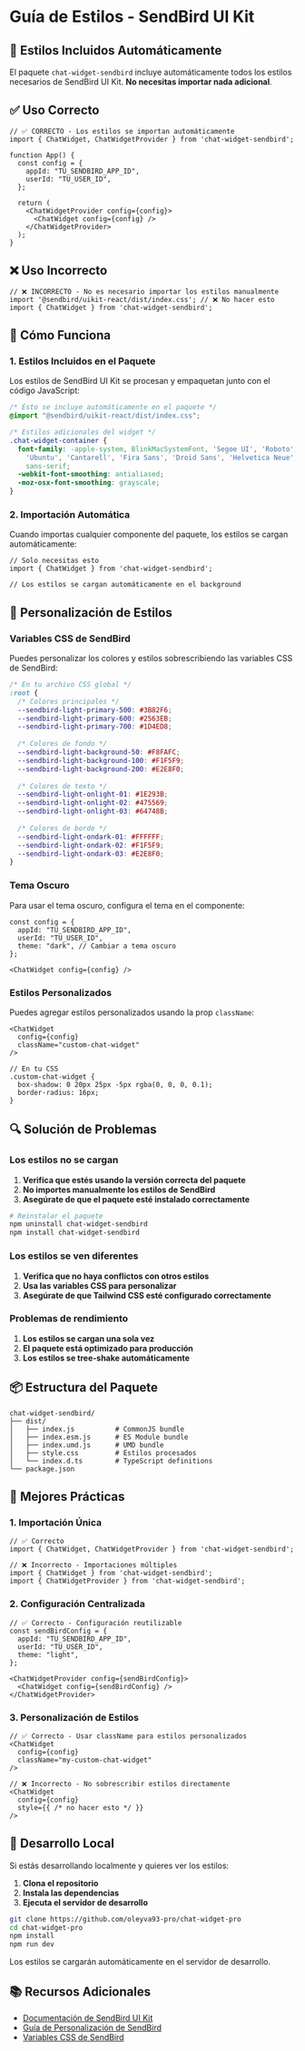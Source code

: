 # Guía de Estilos - SendBird UI Kit

## 🎨 Estilos Incluidos Automáticamente

El paquete `chat-widget-sendbird` incluye automáticamente todos los estilos necesarios de SendBird UI Kit. **No necesitas importar nada adicional**.

## ✅ Uso Correcto

```tsx
// ✅ CORRECTO - Los estilos se importan automáticamente
import { ChatWidget, ChatWidgetProvider } from 'chat-widget-sendbird';

function App() {
  const config = {
    appId: "TU_SENDBIRD_APP_ID",
    userId: "TU_USER_ID",
  };

  return (
    <ChatWidgetProvider config={config}>
      <ChatWidget config={config} />
    </ChatWidgetProvider>
  );
}
```

## ❌ Uso Incorrecto

```tsx
// ❌ INCORRECTO - No es necesario importar los estilos manualmente
import '@sendbird/uikit-react/dist/index.css'; // ❌ No hacer esto
import { ChatWidget } from 'chat-widget-sendbird';
```

## 🔧 Cómo Funciona

### 1. Estilos Incluidos en el Paquete

Los estilos de SendBird UI Kit se procesan y empaquetan junto con el código JavaScript:

```css
/* Esto se incluye automáticamente en el paquete */
@import "@sendbird/uikit-react/dist/index.css";

/* Estilos adicionales del widget */
.chat-widget-container {
  font-family: -apple-system, BlinkMacSystemFont, 'Segoe UI', 'Roboto', 'Oxygen',
    'Ubuntu', 'Cantarell', 'Fira Sans', 'Droid Sans', 'Helvetica Neue',
    sans-serif;
  -webkit-font-smoothing: antialiased;
  -moz-osx-font-smoothing: grayscale;
}
```

### 2. Importación Automática

Cuando importas cualquier componente del paquete, los estilos se cargan automáticamente:

```tsx
// Solo necesitas esto
import { ChatWidget } from 'chat-widget-sendbird';

// Los estilos se cargan automáticamente en el background
```

## 🎨 Personalización de Estilos

### Variables CSS de SendBird

Puedes personalizar los colores y estilos sobrescribiendo las variables CSS de SendBird:

```css
/* En tu archivo CSS global */
:root {
  /* Colores principales */
  --sendbird-light-primary-500: #3B82F6;
  --sendbird-light-primary-600: #2563EB;
  --sendbird-light-primary-700: #1D4ED8;
  
  /* Colores de fondo */
  --sendbird-light-background-50: #F8FAFC;
  --sendbird-light-background-100: #F1F5F9;
  --sendbird-light-background-200: #E2E8F0;
  
  /* Colores de texto */
  --sendbird-light-onlight-01: #1E293B;
  --sendbird-light-onlight-02: #475569;
  --sendbird-light-onlight-03: #64748B;
  
  /* Colores de borde */
  --sendbird-light-ondark-01: #FFFFFF;
  --sendbird-light-ondark-02: #F1F5F9;
  --sendbird-light-ondark-03: #E2E8F0;
}
```

### Tema Oscuro

Para usar el tema oscuro, configura el tema en el componente:

```tsx
const config = {
  appId: "TU_SENDBIRD_APP_ID",
  userId: "TU_USER_ID",
  theme: "dark", // Cambiar a tema oscuro
};

<ChatWidget config={config} />
```

### Estilos Personalizados

Puedes agregar estilos personalizados usando la prop `className`:

```tsx
<ChatWidget 
  config={config} 
  className="custom-chat-widget"
/>

// En tu CSS
.custom-chat-widget {
  box-shadow: 0 20px 25px -5px rgba(0, 0, 0, 0.1);
  border-radius: 16px;
}
```

## 🔍 Solución de Problemas

### Los estilos no se cargan

1. **Verifica que estés usando la versión correcta del paquete**
2. **No importes manualmente los estilos de SendBird**
3. **Asegúrate de que el paquete esté instalado correctamente**

```bash
# Reinstalar el paquete
npm uninstall chat-widget-sendbird
npm install chat-widget-sendbird
```

### Los estilos se ven diferentes

1. **Verifica que no haya conflictos con otros estilos**
2. **Usa las variables CSS para personalizar**
3. **Asegúrate de que Tailwind CSS esté configurado correctamente**

### Problemas de rendimiento

1. **Los estilos se cargan una sola vez**
2. **El paquete está optimizado para producción**
3. **Los estilos se tree-shake automáticamente**

## 📦 Estructura del Paquete

```
chat-widget-sendbird/
├── dist/
│   ├── index.js          # CommonJS bundle
│   ├── index.esm.js      # ES Module bundle
│   ├── index.umd.js      # UMD bundle
│   ├── style.css         # Estilos procesados
│   └── index.d.ts        # TypeScript definitions
└── package.json
```

## 🚀 Mejores Prácticas

### 1. Importación Única

```tsx
// ✅ Correcto
import { ChatWidget, ChatWidgetProvider } from 'chat-widget-sendbird';

// ❌ Incorrecto - Importaciones múltiples
import { ChatWidget } from 'chat-widget-sendbird';
import { ChatWidgetProvider } from 'chat-widget-sendbird';
```

### 2. Configuración Centralizada

```tsx
// ✅ Correcto - Configuración reutilizable
const sendBirdConfig = {
  appId: "TU_SENDBIRD_APP_ID",
  userId: "TU_USER_ID",
  theme: "light",
};

<ChatWidgetProvider config={sendBirdConfig}>
  <ChatWidget config={sendBirdConfig} />
</ChatWidgetProvider>
```

### 3. Personalización de Estilos

```tsx
// ✅ Correcto - Usar className para estilos personalizados
<ChatWidget 
  config={config} 
  className="my-custom-chat-widget"
/>

// ❌ Incorrecto - No sobrescribir estilos directamente
<ChatWidget 
  config={config} 
  style={{ /* no hacer esto */ }}
/>
```

## 🔧 Desarrollo Local

Si estás desarrollando localmente y quieres ver los estilos:

1. **Clona el repositorio**
2. **Instala las dependencias**
3. **Ejecuta el servidor de desarrollo**

```bash
git clone https://github.com/oleyva93-pro/chat-widget-pro
cd chat-widget-pro
npm install
npm run dev
```

Los estilos se cargarán automáticamente en el servidor de desarrollo.

## 📚 Recursos Adicionales

- [Documentación de SendBird UI Kit](https://sendbird.com/docs/uikit/v3/react/overview)
- [Guía de Personalización de SendBird](https://sendbird.com/docs/uikit/v3/react/guides/theming)
- [Variables CSS de SendBird](https://sendbird.com/docs/uikit/v3/react/guides/theming#css-variables) 